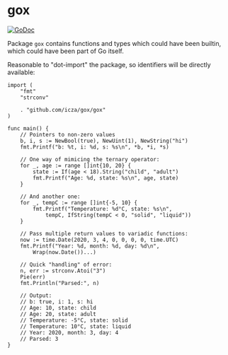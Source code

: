 # gox

[![GoDoc](https://godoc.org/github.com/icza/gox/gox?status.svg)](https://godoc.org/github.com/icza/gox/gox)

Package `gox` contains functions and types which could have been builtin, which
could have been part of Go itself.

Reasonable to "dot-import" the package, so identifiers will be directly available:

	import (
		"fmt"
		"strconv"

		. "github.com/icza/gox/gox"
	)

	func main() {
		// Pointers to non-zero values
		b, i, s := NewBool(true), NewUint(1), NewString("hi")
		fmt.Printf("b: %t, i: %d, s: %s\n", *b, *i, *s)

		// One way of mimicing the ternary operator:
		for _, age := range []int{10, 20} {
			state := If(age < 18).String("child", "adult")
			fmt.Printf("Age: %d, state: %s\n", age, state)
		}

		// And another one:
		for _, tempC := range []int{-5, 10} {
			fmt.Printf("Temperature: %d°C, state: %s\n",
				tempC, IfString(tempC < 0, "solid", "liquid"))
		}

		// Pass multiple return values to variadic functions:
		now := time.Date(2020, 3, 4, 0, 0, 0, 0, time.UTC)
		fmt.Printf("Year: %d, month: %d, day: %d\n",
			Wrap(now.Date())...)

		// Quick "handling" of error:
		n, err := strconv.Atoi("3")
		Pie(err)
		fmt.Println("Parsed:", n)

		// Output:
		// b: true, i: 1, s: hi
		// Age: 10, state: child
		// Age: 20, state: adult
		// Temperature: -5°C, state: solid
		// Temperature: 10°C, state: liquid
		// Year: 2020, month: 3, day: 4
		// Parsed: 3
	}
